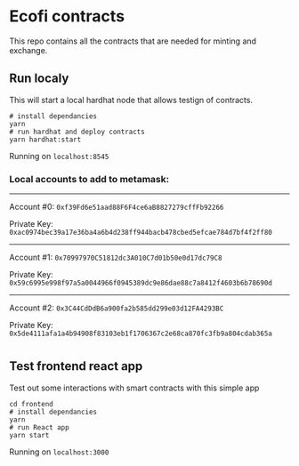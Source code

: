 # Ecofi contracts

This repo contains all the contracts that are needed for minting and exchange.

## Run localy
This will start a local hardhat node that allows testign of contracts.

```[bash]
# install dependancies
yarn
# run hardhat and deploy contracts
yarn hardhat:start
```

Running on `localhost:8545`

### Local accounts to add to metamask:
___
Account #0: `0xf39Fd6e51aad88F6F4ce6aB8827279cffFb92266`

Private Key: `0xac0974bec39a17e36ba4a6b4d238ff944bacb478cbed5efcae784d7bf4f2ff80`
___
Account #1: `0x70997970C51812dc3A010C7d01b50e0d17dc79C8`

Private Key: `0x59c6995e998f97a5a0044966f0945389dc9e86dae88c7a8412f4603b6b78690d`
___
Account #2: `0x3C44CdDdB6a900fa2b585dd299e03d12FA4293BC`

Private Key: `0x5de4111afa1a4b94908f83103eb1f1706367c2e68ca870fc3fb9a804cdab365a`

#
## Test frontend react app
Test out some interactions with smart contracts with this simple app
```
cd frontend
# install dependancies
yarn
# run React app
yarn start
```

Running on `localhost:3000`
